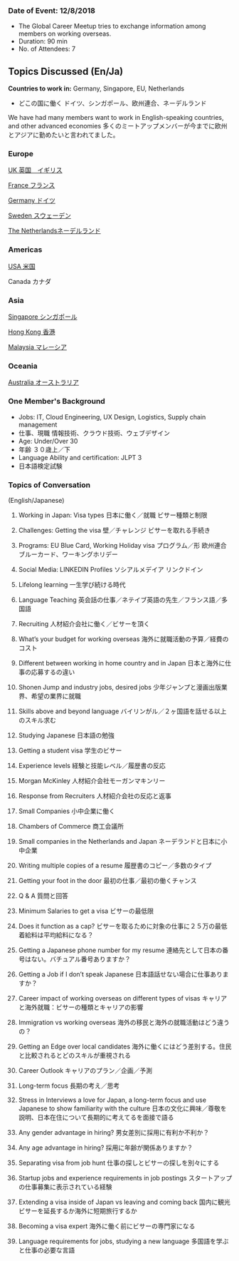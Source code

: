 ### Date of Event: 12/8/2018
* The Global Career Meetup tries to exchange information among members on working overseas. 
* Duration: 90 min
* No. of Attendees: 7

## Topics Discussed (En/Ja)

**Countries to work in:** 			Germany, Singapore, EU, Netherlands
 * どこの国に働く			ドイツ、シンガポール、欧州連合、ネーデルランド

We have had many members want to work in English-speaking countries, and other advanced economies
多くのミートアップメンバーが今までに欧州とアジアに勤めたいと言われてました。

### Europe

[UK 英国　イギリス](https://audiologiks.zendesk.com/hc/en-us/articles/360013610412-Internal-Transfers-to-other-Offices-Globally-within-the-Same-Company-Competing-Against-Local-Candidates)		

[France	フランス](https://www.audiologiks.com/InterJobs/Europe/france.php)

[Germany ドイツ](https://www.audiologiks.com/InterJobs/Europe/germany.php)

[Sweden	スウェーデン](https://www.audiologiks.com/InterJobs/Europe/sweden.php)

[The Netherlandsネーデルランド](https://audiologiks.zendesk.com/hc/en-us/articles/360020610852)

### Americas

[USA 米国](https://www.audiologiks.com/InterJobs/Americas/NorthAmerica/united_states.php) 

Canada	カナダ

### Asia

[Singapore シンガポール](https://www.audiologiks.com/InterJobs/Asia/singapore.php)

[Hong Kong 香港](https://www.audiologiks.com/InterJobs/Asia/hong_kong.php) 

[Malaysia マレーシア](https://www.audiologiks.com/InterJobs/Asia/malaysia.php)

### Oceania

[Australia オーストラリア](https://www.audiologiks.com/InterJobs/Asia/australia.php)

### One Member's Background

 * Jobs: 	IT, Cloud Engineering, UX Design, Logistics, Supply chain management
 * 仕事、現職	情報技術、クラウド技術、ウェブデザイン
 * Age: 		Under/Over 30
 * 年齢	３０歳上／下
 * Language Ability and certification:	JLPT 3
 * 日本語検定試験	

### Topics of Conversation
(English/Japanese)
1. Working in Japan:	Visa types
日本に働く／就職	 ビサー種類と制限

2. Challenges: 		Getting the visa
壁／チャレンジ		  ビサーを取れる手続き

3. Programs: 		EU Blue Card, Working Holiday visa
プログラム／形		  欧州連合ブルーカード、ワーキングホリデー

4. Social Media:		LINKEDIN Profiles
ソシアルメデイア	 リンクドイン

5. Lifelong learning
一生学び続ける時代

6. Language Teaching
英会話の仕事／ネテイブ英語の先生／フランス語／多国語

7. Recruiting
人材紹介会社に働く／ビサーを頂く

8. What’s your budget for working overseas
海外に就職活動の予算／経費のコスト

9. Different between working in home country and in Japan
日本と海外に仕事の応募するの違い

10. Shonen Jump and industry jobs, desired jobs
少年ジャンプと漫画出版業界、希望の業界に就職

11. Skills above and beyond language
バイリンがル／２ヶ国語を話せる以上のスキル求む

12. Studying Japanese
日本語の勉強

13. Getting a student visa
学生のビサー

14. Experience levels
経験と技能レベル／履歴書の反応

15. Morgan McKinley
人材紹介会社モーガンマキンリー

16. Response from Recruiters
人材紹介会社の反応と返事

17. Small Companies
小中企業に働く

18. Chambers of Commerce
商工会議所

19. Small companies in the Netherlands and Japan
ネーデランドと日本に小中企業

20. Writing multiple copies of a resume
履歴書のコピー／多数のタイプ

21. Getting your foot in the door
最初の仕事／最初の働くチャンス

22. Q & A
質問と回答

23. Minimum Salaries to get a visa
ビサーの最低限

24. Does it function as a cap?
ビサーを取るために対象の仕事に２５万の最低着給料は平均給料になる？

25. Getting a Japanese phone number for my resume
連絡先として日本の番号はない。バチュアル番号ありますか？

26. Getting a Job if I don’t speak Japanese
日本語話せない場合に仕事ありますか？

27. Career impact of working overseas on different types of visas
キャリアと海外就職：ビサーの種類とキャリアの影響

28. Immigration vs working overseas
海外の移民と海外の就職活動はどう違うの？

29. Getting an Edge over local candidates
海外に働くにはどう差別する。住民と比較されるとどのスキルが重視される

30. Career Outlook
キャリアのプラン／企画／予測

31. Long-term focus
長期の考え／思考

32. Stress in Interviews a love for Japan, a long-term focus and use Japanese to show familiarity with the culture
日本の文化に興味／尊敬を説明、日本在住について長期的に考えてるを面接で語る

33. Any gender advantage in hiring?
男女差別に採用に有利か不利か？

34. Any age advantage in hiring?
採用に年齢が関係ありますか？

35. Separating visa from job hunt
仕事の探しとビサーの探しを別々にする

36. Startup jobs and experience requirements in job postings
スタートアップの仕事募集に表示されている経験

37. Extending a visa inside of Japan vs leaving and coming back
国内に観光ビサーを延長するか海外に短期旅行するか

38. Becoming a visa expert
海外に働く前にビサーの専門家になる

39. Language requirements for jobs, studying a new language
多国語を学ぶと仕事の必要な言語



